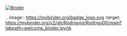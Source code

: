 [![Binder](https://mybinder.org/badge_logo.svg)](https://mybinder.org/v2/gh/Rodrigojq/Rodrigo00/main?labpath=welcome_binder.ipynb)

.. image:: https://mybinder.org/badge_logo.svg
 :target: https://mybinder.org/v2/gh/Rodrigojq/Rodrigo00/main?labpath=welcome_binder.ipynb

